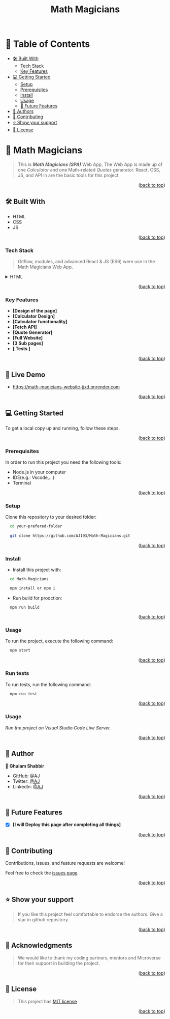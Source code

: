 <div align="center"><h1>Math Magicians</h1></div>
<!--
HOW TO USE:
This is an example of how you may give instructions on setting up your project locally.

Modify this file to match your project and remove sections that don't apply.

REQUIRED SECTIONS:
- Table of Contents
- About the Project
  - Built With
- Authors
- Future Features- 
 - Mobile version design
- Desktop version design
- Dynamic HTML for featured-speakers

OPTIONAL SECTIONS:
- FAQ

After you're finished please remove all the comments and instructions!
-->

<div align="center">
  <!-- You are encouraged to replace this logo with your own! Otherwise you can also remove it. -->
  <br/>
</div>

<!-- TABLE OF CONTENTS -->

# 📗 Table of Contents

  - [🛠 Built With](#built-with)
    - [Tech Stack](#tech-stack)
    - [Key Features](#key-features)
- [💻 Getting Started](#getting-started)
  - [Setup](#setup)
  - [Prerequisites](#prerequisites)
  - [Install](#install)
  - [Usage](#usage)
  - [🔭 Future Features](#future-features)
- [👥 Authors](#authors)
- [🤝 Contributing](#contributing)
- [⭐️ Show your support](#support)
- [📝 License](#license)

<!-- PROJECT DESCRIPTION -->

# 📖 Math Magicians

> This is _**Math Magicians (SPA)**_ Web App, The Web App is made up of one _Calculator_ and one Math-related _Quotes_ generator.  React, CSS, JS,  and API in are the basic tools for this project.

<p align="right">(<a href="#readme-top">back to top</a>)</p>


## 🛠 Built With <a name="built-with"></a>
- HTML
- CSS
- JS
  
<p align="right">(<a href="#readme-top">back to top</a>)</p>
  
### Tech Stack <a name="tech-stack"></a>

>  Gitflow, modules, and advanced React & JS (ES6) were use in the Math Magicians Web App.

<details>
  <summary>HTML</summary>
  <ul>
    <li><a href="https://www.w3schools.com/html/">HTML</a></li>
     <li><a href="https://www.w3schools.com/css/">CSS</a></li>
     <li><a href="https://www.w3schools.com/css/">Javascript</a></li>
  </ul>
</details>

<p align="right">(<a href="#readme-top">back to top</a>)</p>


<!-- Features -->

### Key Features <a name="key-features"></a>

- **[Design of the page]**
- **[Calculator Design]**
- **[Calculator functionality]**
- **[Fetch API]**
- **[Quote Generator]**
- **[Full Website]**
- **[3 Sub pages]**
- **[ Tests ]**

<p align="right">(<a href="#readme-top">back to top</a>)</p>

## 🚀 Live Demo <a name="live-demo"></a>

- https://math-magicians-website-jjxd.onrender.com
  
<p align="right">(<a href="#readme-top">back to top</a>)</p>

<!-- GETTING STARTED -->
<!-- AUTHORS -->

## 💻 Getting Started <a name="getting-started"></a>

To get a local copy up and running, follow these steps.

<p align="right">(<a href="#readme-top">back to top</a>)</p>

### Prerequisites

In order to run this project you need the following tools:
- Node.js in your computer
- IDE(e.g.: Vscode,...)
- Terminal

<p align="right">(<a href="#readme-top">back to top</a>)</p>

### Setup

Clone this repository to your desired folder:

```sh
  cd your-prefered-folder
  
  git clone https://github.com/AJ193/Math-Magicians.git
```
<p align="right">(<a href="#readme-top">back to top</a>)</p>

### Install

- Install this project with:

```sh
  cd Math-Magicians

  npm install or npm i
```

- Run build for prodction:
```
  npm run build
```
<p align="right">(<a href="#readme-top">back to top</a>)</p>

### Usage

To run the project, execute the following command:

```sh
  npm start

```
<p align="right">(<a href="#readme-top">back to top</a>)</p>

### Run tests

To run tests, run the following command:

```sh
  npm run test
```
<p align="right">(<a href="#readme-top">back to top</a>)</p>

### Usage
_Run the project on Visual Studio Code Live Server._
<!--
Example command:

```sh
  rails server
### Deployment

You can deploy this project using:
Not Yet
<!--
Example:

```sh

```
 -->
 
<p align="right">(<a href="#readme-top">back to top</a>)</p>

## 👥 Author <a name="author"></a>


👤 **Ghulam Shabbir**

- GitHub: [@AJ](https://github.com/AJ193)
- Twitter: [@AJ](https://twitter.com/GhulamShabbir59)
- LinkedIn: [@AJ](https://www.linkedin.com/in/ghulam-shabbir-225264247/)

<p align="right">(<a href="#readme-top">back to top</a>)</p>

## 🔭 Future Features <a name="future-features"></a>

- [x] **[I will Deploy this page after completing all things]**

<p align="right">(<a href="#readme-top">back to top</a>)</p>

## 🤝 Contributing <a name="contributing"></a>

Contributions, issues, and feature requests are welcome!

Feel free to check the [issues page](../../issues/).

<p align="right">(<a href="#readme-top">back to top</a>)</p>

## ⭐️ Show your support <a name="support"></a>

> If you like this project feel comfortable to endorse the authors. Give a star in github repository.

<p align="right">(<a href="#readme-top">back to top</a>)</p>

<!-- ACKNOWLEDGEMENTS -->

## 🙏 Acknowledgments <a name="acknowledgements"></a>

> We would like to thank my coding partners, mentors and Microverse for their support in building the project.

<p align="right">(<a href="#readme-top">back to top</a>)</p>

<!-- LICENSE -->

## 📝 License <a name="license"></a>

> This project has [MIT license](./MIT.md)

<p align="right">(<a href="#readme-top">back to top</a>)</p>
